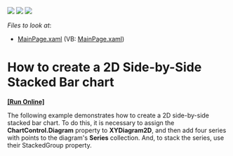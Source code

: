 <!-- default badges list -->
![](https://img.shields.io/endpoint?url=https://codecentral.devexpress.com/api/v1/VersionRange/128567746/11.2.5%2B)
[![](https://img.shields.io/badge/Open_in_DevExpress_Support_Center-FF7200?style=flat-square&logo=DevExpress&logoColor=white)](https://supportcenter.devexpress.com/ticket/details/E3710)
[![](https://img.shields.io/badge/📖_How_to_use_DevExpress_Examples-e9f6fc?style=flat-square)](https://docs.devexpress.com/GeneralInformation/403183)
<!-- default badges end -->
<!-- default file list -->
*Files to look at*:

* [MainPage.xaml](./CS/SideBySideStackedBar/MainPage.xaml) (VB: [MainPage.xaml](./VB/SideBySideStackedBar/MainPage.xaml))
<!-- default file list end -->
# How to create a 2D Side-by-Side Stacked Bar chart
<!-- run online -->
**[[Run Online]](https://codecentral.devexpress.com/e3710)**
<!-- run online end -->


<p>The following example demonstrates how to create a 2D side-by-side stacked bar chart. To do this, it is necessary to assign the <strong>ChartControl.Diagram</strong> property to <strong>XYDiagram2D</strong>, and then add four series with points to the diagram's <strong>Series</strong> collection. And, to stack the series, use their StackedGroup property.</p><br />


<br/>


